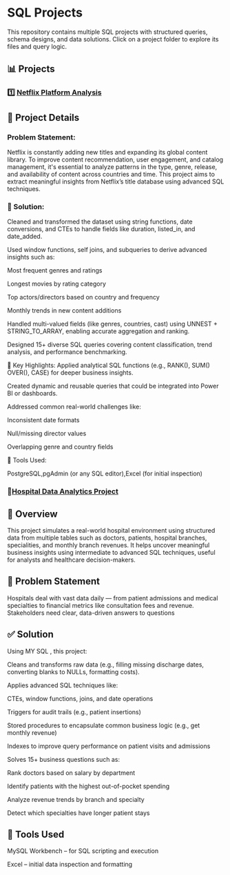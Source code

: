 # SQL Projects

This repository contains multiple SQL projects with structured queries, schema designs, and data solutions. Click on a project folder to explore its files and query logic.

## 📊 Projects
### 1️⃣ [Netflix Platform Analysis ](netflix_project/)

## 📌 Project Details
### Problem Statement:

Netflix is constantly adding new titles and expanding its global content library. To improve content recommendation, user engagement, and catalog management, it's essential to analyze patterns in the type, genre, release, and availability of content across countries and time. This project aims to extract meaningful insights from Netflix’s title database using advanced SQL techniques.

### 🔹 Solution:
Cleaned and transformed the dataset using string functions, date conversions, and CTEs to handle fields like duration, listed_in, and date_added.

Used window functions, self joins, and subqueries to derive advanced insights such as:

Most frequent genres and ratings

Longest movies by rating category

Top actors/directors based on country and frequency

Monthly trends in new content additions

Handled multi-valued fields (like genres, countries, cast) using UNNEST + STRING_TO_ARRAY, enabling accurate aggregation and ranking.

Designed 15+ diverse SQL queries covering content classification, trend analysis, and performance benchmarking.

🧠 Key Highlights:
Applied analytical SQL functions (e.g., RANK(), SUM() OVER(), CASE) for deeper business insights.

Created dynamic and reusable queries that could be integrated into Power BI or dashboards.

Addressed common real-world challenges like:

Inconsistent date formats

Null/missing director values

Overlapping genre and country fields

🧰 Tools Used:

PostgreSQL,pgAdmin (or any SQL editor),Excel (for initial inspection)

### 🏥[Hospital Data Analytics Project ](Hospital_Data_Analytics_Project/)

## 📌 Overview
This project simulates a real-world hospital environment using structured data from multiple tables such as doctors, patients, hospital branches, specialities, and monthly branch revenues. It helps uncover meaningful business insights using intermediate to advanced SQL techniques, useful for analysts and healthcare decision-makers.

## 🧩 Problem Statement
Hospitals deal with vast data daily — from patient admissions and medical specialties to financial metrics like consultation fees and revenue. Stakeholders need clear, data-driven answers to questions
 
## ✅ Solution
Using  MY SQL , this project:

Cleans and transforms raw data (e.g., filling missing discharge dates, converting blanks to NULLs, formatting costs).

Applies advanced SQL techniques like:

CTEs, window functions, joins, and date operations

Triggers for audit trails (e.g., patient insertions)

Stored procedures to encapsulate common business logic (e.g., get monthly revenue)

Indexes to improve query performance on patient visits and admissions

Solves 15+ business questions such as:

Rank doctors based on salary by department

Identify patients with the highest out-of-pocket spending

Analyze revenue trends by branch and specialty

Detect which specialties have longer patient stays

## 🧰 Tools Used
 MySQL Workbench – for SQL scripting and execution

Excel – initial data inspection and formatting
